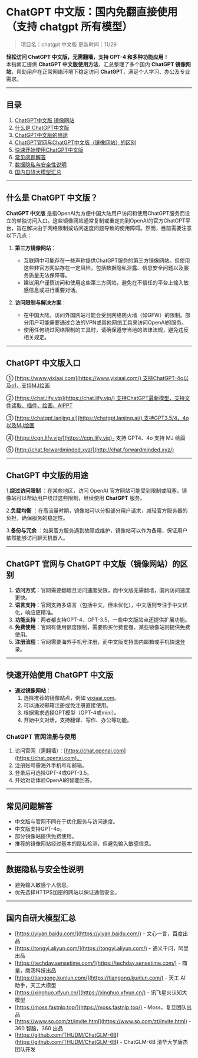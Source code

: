 # ChatGPT 中文版：国内免翻直接使用（支持 chatgpt 所有模型）
> 项目名：chatgpt 中文版
> 更新时间：11/29

**轻松访问 ChatGPT 中文版，无需翻墙，支持 GPT-4 和多种功能应用！**  
本指南汇提供 **ChatGPT 中文版使用方法**，汇总整理了多个国内 **ChatGPT 镜像网站**，帮助用户在正常网络环境下稳定访问 **ChatGPT**，满足个人学习、办公及专业需求。

---

## 目录
1. [ChatGPT中文版 镜像网站](#ChatGPT-中文版-镜像网站)
2. [什么是 ChatGPT中文版](#什么是-ChatGPT中文版)
3. [ChatGPT中文版的用途](#ChatGPT-中文版的用途)
4. [ChatGPT官网与ChatGPT中文版（镜像网站）的区别](#ChatGPT-官网与-ChatGPT-中文版（镜像网站）的区别)
5. [快速开始使用ChatGPT中文版](#快速开始使用-ChatGPT-中文版)
6. [常见问题解答](#常见问题解答)
7. [数据隐私与安全性说明](#数据隐私与安全性说明)
8. [国内自研大模型汇总](#国内自研大模型汇总)

---
## 什么是 ChatGPT 中文版？

**ChatGPT 中文版** 是指OpenAI为方便中国大陆用户访问和使用ChatGPT服务而设立的单独访问入口。这些镜像网站通常复制或重定向到OpenAI的官方ChatGPT平台，旨在解决由于网络限制或访问速度问题导致的使用障碍。然而，目前需要注意以下几点：

1. **第三方镜像网站**：
   - 互联网中可能存在一些声称提供ChatGPT服务的第三方镜像网站。但使用这些非官方网站存在一定风险，包括数据隐私泄露、信息安全问题以及服务质量无法保障等。
   - 建议用户谨慎访问和使用这些第三方网站，避免在不信任的平台上输入敏感信息或进行重要对话。

2. **访问限制与解决方案**：
   - 在中国大陆，访问外国网站可能会受到网络防火墙（如GFW）的限制。部分用户可能需要通过合法的VPN或其他网络工具来访问OpenAI的服务。
   - 使用任何绕过网络限制的工具时，请确保遵守当地的法律法规，避免违反相关规定。

---

## ChatGPT 中文版入口

① [https://www.yixiaai.com](https://www.yixiaai.com/) 支持ChatGPT-4o以及o1，支持MJ绘画

② [https://chat.lify.vip](https://chat.lify.vip/) 支持ChatGPT最新模型，支持文件读取、插件、绘画、AIPPT

③ [https://chatgpt.lanjing.ai](https://chatgpt.lanjing.ai/) 支持GPT3.5/4，4o以及MJ绘画

④ [https://cgn.lify.vip/](https://cgn.lify.vip)- 支持 GPT4、4o 支持 MJ 绘画

⑤ [http://chat.forwardminded.xyz/](http://chat.forwardminded.xyz/)

---
## ChatGPT 中文版的用途

1.**绕过访问限制** ：在某些地区，访问 OpenAI 官方网站可能受到限制或阻塞，镜像站可以帮助用户绕过这些限制，继续使用 **ChatGPT** 服务。

2.**负载均衡** ：在高流量时期，镜像站可以分担部分用户请求，减轻官方服务器的负担，确保服务的稳定性。

3.**备份与冗余** ：如果官方服务遇到故障或维护，镜像站可以作为备用，保证用户依然能够访问聊天机器人。

---

## ChatGPT 官网与 ChatGPT 中文版（镜像网站）的区别

1. **访问方式**：官网需要翻墙且访问速度受限，而中文版无需翻墙，国内访问速度更快。
2. **语言支持**：官网支持多语言（包括中文，但未优化），中文版则专注于中文优化，响应更精准。
3. **功能支持**：两者都支持GPT-4、GPT-3.5，一些中文版站点还提供扩展功能。
4. **免费使用**：官网有使用额度限制，需要购买付费套餐，某些镜像站则提供免费使用。
5. **注册流程**：官网需要海外手机号注册，而中文版支持国内邮箱或手机快速登录。

---

## 快速开始使用 ChatGPT 中文版
- **通过镜像网站**：
  1. 选择推荐的镜像站点，例如 [yixiaai.com](https://www.yixiaai.com)。
  2. 可以通过邮箱注册或免注册直接使用。
  3. 根据需求选择GPT模型（GPT-4或mini）。
  4. 开始中文对话，支持翻译、写作、办公等功能。

### ChatGPT 官网注册与使用
1. 访问官网（需翻墙）：[https://chat.openai.com](https://chat.openai.com)。
2. 注册账号需海外手机号和邮箱。
3. 登录后可选择GPT-4或GPT-3.5。
4. 开始对话体验OpenAI的智能回答。

---

## 常见问题解答
- 中文版与官网不同在于优化服务与访问速度。
- 中文版支持GPT-4o。
- 部分镜像站提供免费使用。
- 推荐的镜像网站经过基本的隐私检测，但避免输入敏感信息。

---

## 数据隐私与安全性说明
- 避免输入敏感个人信息。
- 优先选择HTTPS加密的网站以保证通信安全。

---

## 国内自研大模型汇总

- [https://yiyan.baidu.com/](https://yiyan.baidu.com/) - 文心一言，百度出品
- [https://tongyi.aliyun.com/](https://tongyi.aliyun.com/) - 通义千问，阿里出品
- [https://techday.sensetime.com/](https://techday.sensetime.com/) - 商量，商汤科技出品
- [https://tiangong.kunlun.com/](https://tiangong.kunlun.com/) - 天工 AI 助手，天工大模型
- [https://xinghuo.xfyun.cn/](https://xinghuo.xfyun.cn/) - 讯飞星火认知大模型
- [https://moss.fastnlp.top/](https://moss.fastnlp.top/) - Moss，复旦团队出品
- [https://www.so.com/zt/invite.html](https://www.so.com/zt/invite.html) - 360 智脑，360 出品
- [https://github.com/THUDM/ChatGLM-6B](https://github.com/THUDM/ChatGLM-6B) - ChatGLM-6B 清华大学唐杰团队开发



​
